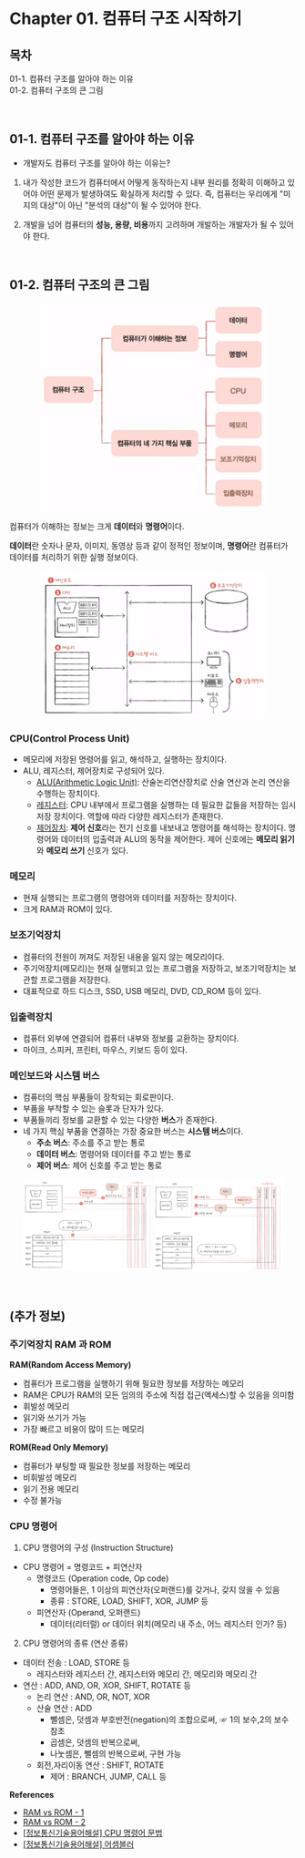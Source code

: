 # Chapter 01. 컴퓨터 구조 시작하기

## 목차

01-1. 컴퓨터 구조를 알아야 하는 이유  
01-2. 컴퓨터 구조의 큰 그림

<br>


## 01-1. 컴퓨터 구조를 알아야 하는 이유

- 개발자도 컴퓨터 구조를 알아야 하는 이유는?

1. 내가 작성한 코드가 컴퓨터에서 어떻게 동작하는지 내부 원리를 정확히 이해하고 있어야 어떤 문제가 발생하여도 확실하게 처리할 수 있다.
즉, 컴퓨터는 우리에게 "미지의 대상"이 아닌 "분석의 대상"이 될 수 있어야 한다.

2. 개발을 넘어 컴퓨터의 **성능, 용량, 비용**까지 고려하며 개발하는 개발자가 될 수 있어야 한다.

<br>


## 01-2. 컴퓨터 구조의 큰 그림

<p align="center"><img src="images/01_컴퓨터의_네가지_핵심부품.png" width="400"/></p>

컴퓨터가 이해하는 정보는 크게 **데이터**와 **명령어**이다.

**데이터**란 숫자나 문자, 이미지, 동영상 등과 같이 정적인 정보이며, **명령어**란 컴퓨터가 데이터를 처리하기 위한 실행 정보이다.

<p align="center"><img src="images/01_컴퓨터_핵심_구성요소.png" width="400"/></p>

### CPU(Control Process Unit)

- 메모리에 저장된 명령어를 읽고, 해석하고, 실행하는 장치이다.
- ALU, 레지스터, 제어장치로 구성되어 있다.
  - [ALU(Arithmetic Logic Unit)](http://www.ktword.co.kr/test/view/view.php?m_temp1=374): 산술논리연산장치로 산술 연산과 논리 연산을 수행하는 장치이다.
  - [레지스터](http://www.ktword.co.kr/test/view/view.php?nav=2&no=5269&sh=%EB%A0%88%EC%A7%80%EC%8A%A4%ED%84%B0): CPU 내부에서 프로그램을 실행하는 데 필요한 값들을 저장하는 임시 저장 장치이다. 역할에 따라 다양한 레지스터가 존재한다.
  - [제어장치](http://www.ktword.co.kr/test/view/view.php?nav=2&no=6039&sh=%EC%A0%9C%EC%96%B4%EC%9E%A5%EC%B9%98): **제어 신호**라는 전기 신호를 내보내고 명령어를 해석하는 장치이다. 명령어와 데이터의 입출력과 ALU의 동작을 제어한다. 제어 신호에는 **메모리 읽기**와 **메모리 쓰기** 신호가 있다.

### 메모리

- 현재 실행되는 프로그램의 명령어와 데이터를 저장하는 장치이다.
- 크게 RAM과 ROM이 있다.

### 보조기억장치

- 컴퓨터의 전원이 꺼져도 저장된 내용을 잃지 않는 메모리이다.
- 주기억장치(메모리)는 현재 실행되고 있는 프로그램을 저장하고, 보조기억장치는 보관할 프로그램을 저장한다.
- 대표적으로 하드 디스크, SSD, USB 메모리, DVD, CD_ROM 등이 있다.

### 입출력장치

- 컴퓨터 외부에 연결되어 컴퓨터 내부와 정보를 교환하는 장치이다.
- 마이크, 스피커, 프린터, 마우스, 키보드 등이 있다.

### 메인보드와 시스템 버스

- 컴퓨터의 핵심 부품들이 장착되는 회로판이다.
- 부품을 부착할 수 있는 슬롯과 단자가 있다.
- 부품들끼리 정보를 교환할 수 있는 다양한 **버스**가 존재한다.
- 네 가지 핵심 부품을 연결하는 가장 중요한 버스는 **시스템 버스**이다.
  - **주소 버스**: 주소를 주고 받는 통로
  - **데이터 버스**: 명령어와 데이터를 주고 받는 통로
  - **제어 버스**: 제어 신호를 주고 받는 통로

<p align="center">
  <img src="images/01_메인보드와_시스템버스_1.png" width="45%">
  <img src="images/01_메인보드와_시스템버스_2.png" width="45%">
</p>

<br>


## (추가 정보)


### 주기억장치 RAM 과 ROM

**RAM(Random Access Memory)**
- 컴퓨터가 프로그램을 실행하기 위해 필요한 정보를 저장하는 메모리
- RAM은 CPU가 RAM의 모든 임의의 주소에 직접 접근(엑세스)할 수 있음을 의미함
- 휘발성 메모리
- 읽기와 쓰기가 가능
- 가장 빠르고 비용이 많이 드는 메모리

**ROM(Read Only Memory)**
- 컴퓨터가 부팅할 때 필요한 정보를 저장하는 메모리
- 비휘발성 메모리
- 읽기 전용 메모리
- 수정 불가능

### CPU 명령어

1. CPU 명령어의 구성 (Instruction Structure)

- CPU 명령어 = 명령코드 + 피연산자
  - 명령코드 (Operation code, Op code)
    - 명령어들은, 1 이상의 피연산자(오퍼랜드)를 갖거나, 갖지 않을 수 있음
    - 종류 : STORE, LOAD, SHIFT, XOR, JUMP 등
  - 피연산자 (Operand, 오퍼랜드)
    - 데이터(리터럴) or 데이터 위치(메모리 내 주소, 어느 레지스터 인가? 등)


2. CPU 명령어의 종류 (연산 종류)

- 데이터 전송 : LOAD, STORE 등
  - 레지스터와 레지스터 간, 레지스터와 메모리 간, 메모리와 메모리 간
- 연산 : ADD, AND, OR, XOR, SHIFT, ROTATE 등
  - 논리 연산 : AND, OR, NOT, XOR
  - 산술 연산 : ADD
    - 뺄셈은, 덧셈과 부호반전(negation)의 조합으로써,  ☞ 1의 보수,2의 보수 참조
    - 곱셈은, 덧셈의 반복으로써,
    - 나눗셈은, 뺄셈의 반복으로써, 구현 가능
  - 회전,자리이동 연산 : SHIFT, ROTATE
    - 제어 : BRANCH, JUMP, CALL 등

**References**
- [RAM vs ROM - 1](https://information-factory.tistory.com/270)
- [RAM vs ROM - 2](https://ko.gadget-info.com/difference-between-ram)
- [[정보통신기술용어해설] CPU 명령어 문법](http://www.ktword.co.kr/test/view/view.php?m_temp1=1549&id=604)
- [[정보통신기술용어해설] 어셈블러](http://www.ktword.co.kr/test/view/view.php?m_temp1=1549&id=604)